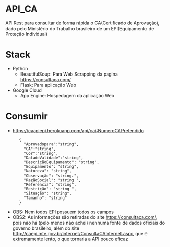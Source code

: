 # API_CA
API Rest para consultar de forma rápida o CA(Certificado de Aprovação), dado pelo Ministério do Trabalho brasileiro de um EPI(Equipamento de Proteção Individual)

# Stack

- Python
  - BeautifulSoup: Para Web Scrapping da pagina https://consultaca.com/
  - Flask: Para aplicação Web
- Google Cloud
   - App Engine: Hospedagem da aplicação Web
  
 
 # Consumir
 
- https://caapiepi.herokuapp.com/api/ca/:NumeroCAPretendido
```
      {
        "Aprovadopara":"string",
        "CA":"string",
        "Cor":"string",
        "DatadeValidade":"string", 
        "DescriçãoEquipamento": "string",
        "Equipamento": "string",
        "Natureza": "string",
        "Observação": "string.",
        "RazãoSocial": "string ",
        "Referência": "string",
        "Restrição": "string ",
        "Situação": "string",
        "Tamanho": "string"
      }
```
  - OBS: Nem todos EPI possuem todos os campos
  - OBS2: As informações são retiradas do site https://consultaca.com/, pois não há (pelo menos não achei) nenhuma fonte de dados oficiais do governo brasileiro, além do site http://caepi.mte.gov.br/internet/ConsultaCAInternet.aspx, que é extremamente lento, o que tornaria a API pouco eficaz


